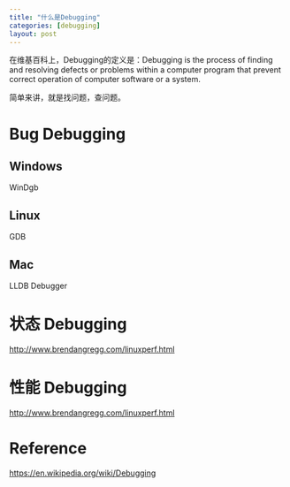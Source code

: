 ```yaml
---
title: "什么是Debugging"
categories: [debugging]
layout: post
---
```


在维基百科上，Debugging的定义是：Debugging is the process of finding and resolving defects or problems within a computer program that prevent correct operation of computer software or a system.

简单来讲，就是找问题，查问题。


# Bug Debugging

## Windows

WinDgb

## Linux

GDB

## Mac

LLDB Debugger


# 状态 Debugging

http://www.brendangregg.com/linuxperf.html

# 性能 Debugging

http://www.brendangregg.com/linuxperf.html



# Reference

https://en.wikipedia.org/wiki/Debugging